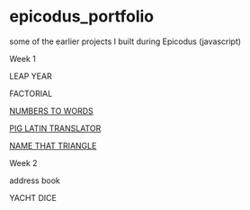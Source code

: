 epicodus_portfolio
==================

some of the earlier projects I built during Epicodus (javascript)


<p>Week 1</p>
  <p>LEAP YEAR</p>
  <p>FACTORIAL</p>
  <p><a href="http://thenextepicode.3owl.com/NUMBERS_TO_WORDS/index.html">NUMBERS TO WORDS</a></p>
  <p><a href="http://thenextepicode.3owl.com/PIG_LATIN/index.html">PIG LATIN TRANSLATOR</a></p>
  <p><a href="http://thenextepicode.3owl.com/TRIANGLE/triangles.html">NAME THAT TRIANGLE</a></p>


<p>Week 2</p>

<p> address book </p>
<p>YACHT DICE</p>
